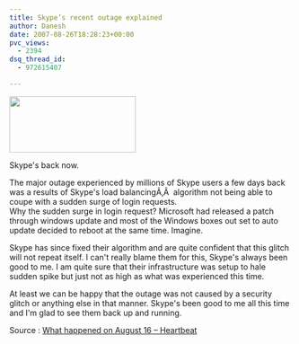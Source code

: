 ```yaml
---
title: Skype’s recent outage explained
author: Danesh
date: 2007-08-26T18:28:23+00:00
pvc_views:
  - 2394
dsq_thread_id:
  - 972615407

---
```

<img loading="lazy" src="/techblog/wp-content/uploads/2007/01/skype30thumbnail.png" height="100" width="225" />

Skype's back now.

The major outage experienced by millions of Skype users a few days back was a results of Skype's load balancingÃ‚Â  algorithm not being able to coupe with a sudden surge of login requests.  
Why the sudden surge in login request? Microsoft had released a patch through windows update and most of the Windows boxes out set to auto update decided to reboot at the same time. Imagine.

Skype has since fixed their algorithm and are quite confident that this glitch will not repeat itself. I can't really blame them for this, Skype's always been good to me. I am quite sure that their infrastructure was setup to hale sudden spike but just not as high as what was experienced this time.

At least we can be happy that the outage was not caused by a security glitch or anything else in that manner. Skype's been good to me all this time and I'm glad to see them back up and running.

Source : [What happened on August 16 &#8211; Heartbeat][1]

 [1]: http://heartbeat.skype.com/2007/08/what_happened_on_august_16.html